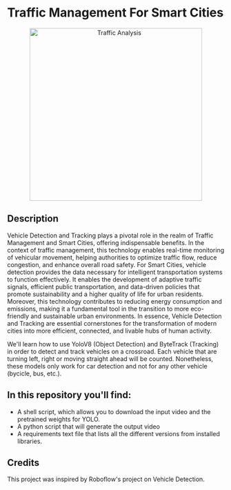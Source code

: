 # Traffic Management For Smart Cities

<p align="center">
<img src=https://github.com/VictorHoffmann1/Traffic-Management-Smart-Cities/assets/107257366/d3250145-4b64-4d60-b8a8-f78d2df28385 alt="Traffic Analysis" width="400"/>
</p>

## Description

Vehicle Detection and Tracking plays a pivotal role in the realm of Traffic Management and Smart Cities, offering indispensable benefits. In the context of traffic management, this technology enables real-time monitoring of vehicular movement, helping authorities to optimize traffic flow, reduce congestion, and enhance overall road safety. For Smart Cities, vehicle detection provides the data necessary for intelligent transportation systems to function effectively. It enables the development of adaptive traffic signals, efficient public transportation, and data-driven policies that promote sustainability and a higher quality of life for urban residents. Moreover, this technology contributes to reducing energy consumption and emissions, making it a fundamental tool in the transition to more eco-friendly and sustainable urban environments. In essence, Vehicle Detection and Tracking are essential cornerstones for the transformation of modern cities into more efficient, connected, and livable hubs of human activity.

We'll learn how to use YoloV8 (Object Detection) and ByteTrack (Tracking) in order to detect and track vehicles on a crossroad. Each vehicle that are turning left, right or moving straight ahead will be counted. Nonetheless, these models only work for car detection and not for any other vehicle (bycicle, bus, etc.).

## In this repository you'll find:

* A shell script, which allows you to download the input video and the pretrained weights for YOLO.
* A python script that will generate the output video
* A requirements text file that lists all the different versions from installed libraries.

## Credits
This project was inspired by Roboflow's project on Vehicle Detection.
